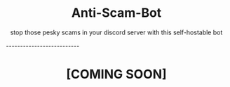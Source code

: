 <h1 align="center"> Anti-Scam-Bot </h1>
<p align="center">stop those pesky scams in your discord server with this self-hostable bot</p>
--------------------------
<h1 align="center"> [COMING SOON]
